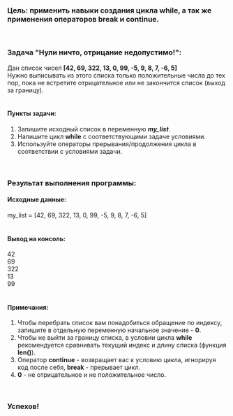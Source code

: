 <div class="tlk-lecture__homework-text" data-field="tlk-text"><h3 class="t-redactor__h3">Цель: применить навыки создания цикла while, а так же применения операторов break и continue.</h3><br><h3 class="t-redactor__h3">Задача "Нули ничто, отрицание недопустимо!":</h3>Дан список чисел <strong>[42, 69, 322, 13, 0, 99, -5, 9, 8, 7, -6, 5]</strong><br>Нужно выписывать из этого списка только положительные числа до тех пор, пока не встретите отрицательное или не закончится список (выход за границу).<br><br><h4 class="t-redactor__h4">Пункты задачи:</h4><ol><li data-list="ordered">Запишите исходный список в переменную <strong><em>my_list</em></strong>.</li><li data-list="ordered">Напишите цикл <strong>while</strong> с соответствующими задаче условиями.</li><li data-list="ordered">Используйте операторы прерывания/продолжения цикла в соответствии с условиями задачи.</li></ol><br><h3 class="t-redactor__h3">Результат выполнения программы:</h3><h4 class="t-redactor__h4">Исходные данные:</h4>my_list =&nbsp;[42, 69, 322, 13, 0, 99, -5, 9, 8, 7, -6, 5]<br><br><h4 class="t-redactor__h4">Вывод на консоль:</h4>42<br>69<br>322<br>13<br>99<br><br><h4 class="t-redactor__h4">Примечания:</h4><ol><li data-list="ordered">Чтобы перебрать список вам понадобиться обращение по индексу, запишите в отдельную переменную начальное значение - <strong>0</strong>.</li><li data-list="ordered">Чтобы не выйти за границу списка, в условии цикла <strong>while</strong> рекомендуется сравнивать текущий индекс и длину списка (функция <strong>len()</strong>).</li><li data-list="ordered">Оператор <strong>continue</strong> - возвращает вас к условию цикла, игнорируя код после себя, <strong>break</strong> - прерывает цикл.</li><li data-list="ordered"><strong>0</strong> - не отрицательное и не положительное число.</li></ol><br><h3 class="t-redactor__h3">Успехов!</h3></div>
